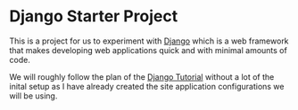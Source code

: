 Django Starter Project
======================

This is a project for us to experiment with [Django](https://www.djangoproject.com/)
which is a web framework that makes developing web applications quick and with
minimal amounts of code.

We will roughly follow the plan of the 
[Django Tutorial](https://docs.djangoproject.com/en/3.1/intro/tutorial01/)
without a lot of the inital setup as I have already created the site
application configurations we will be using. 

